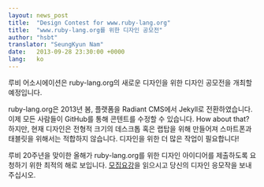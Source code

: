 ```yaml
---
layout: news_post
title:  "Design Contest for www.ruby-lang.org"
title:  "www.ruby-lang.org를 위한 디자인 공모전"
author: "hsbt"
translator: "SeungKyun Nam"
date:   2013-09-28 23:30:00 +0000
lang:   ko
---
```


루비 어소시에이션은 ruby-lang.org의 새로운 디자인을 위한 디자인 공모전을 개최할 예정입니다.

ruby-lang.org은 2013년 봄, 플랫폼을 Radiant CMS에서 Jekyll로 전환하였습니다.
이제 모든 사람들이 GitHub를 통해 콘텐트를 수정할 수 있습니다.
How about that?
하지만, 현재 디자인은 전형적 크기의 데스크톱 혹은 랩탑을 위해 만들어져 스마트폰과 태블릿을 위해서는 적합하지 않습니다.
디자인을 위한 더 많은 작업이 필요합니다!

루비 20주년을 맞이한 올해가 ruby-lang.org를 위한 디자인 아이디어를 제출하도록 요청하기 위한 최적의 해로 보입니다.
[모집요강][1]을 읽으시고 당신의 디자인 응모작을 보내주십시오.

[1]: http://www.ruby.or.jp/en/news/20130924.html
